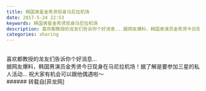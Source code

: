 ```yaml
---
title: 韩国男星金秀贤现身马尼拉机场
date: 2017-5-24 22:53
keywords: 韩国男星金秀贤现身马尼拉机场
description: 喜欢都教授的龙友们告诉你个好消息...据网友爆料，韩国男演员金秀贤今日现身在马尼拉机场！据了解是要参加三星的私人活动... 祝大家有机会可以跟他偶遇啦～ 
categories: sharing
---
```

<td class="t_f" id="postmessage_750269">

<br/>
<img alt="" border="0" class="zoom" data-cf-modified-8f93bb8ac1d379ba548d3622-="" file="http://www.flw.ph/data/appbyme/upload/image/201705/24/GrBoBHhXB4SP.jpg" id="aimg_pVrRf" lazyloadthumb="1" onclick="" onmouseover="" src="http://www.flw.ph/data/appbyme/upload/image/201705/24/GrBoBHhXB4SP.jpg"/><br/>
喜欢都教授的龙友们告诉你个好消息...<br/>
据网友爆料，韩国男演员金秀贤今日现身在马尼拉机场！据了解是要参加三星的私人活动... 祝大家有机会可以跟他偶遇啦～ <br/>
</td>
###### 转载自[菲龙网]